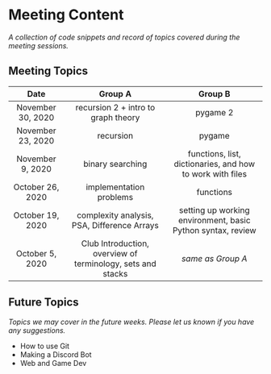 # Meeting Content

*A collection of code snippets and record of topics covered during the meeting sessions.*

## Meeting Topics

| Date | Group A | Group B |
|:----:|:-------:|:-------:|
|November 30, 2020| recursion 2 + intro to graph theory | pygame 2 |
|November 23, 2020| recursion | pygame |
|November 9, 2020| binary searching | functions, list, dictionaries, and how to work with files |
|October 26, 2020| implementation problems | functions |
|October 19, 2020| complexity analysis, PSA, Difference Arrays | setting up working environment, basic Python syntax, review |
|October 5, 2020| Club Introduction, overview of terminology, sets and stacks | *same as Group A* |



## Future Topics

*Topics we may cover in the future weeks. Please let us known if you have any suggestions.*

- How to use Git
- Making a Discord Bot
- Web and Game Dev
